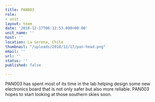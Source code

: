```yaml
---
title: PAN003
role:
- unit
layout: team
date: '2018-12-17T06:12:53.000+00:00'
unit_name: ''
host: ''
location: La Serena, Chile
thumbnail: "/uploads/2018/12/17/pan-head.png"
email: ''
url: ''
status: ''
published: false

---
```

PAN003 has spent most of its time in the lab helping design some new electronics board that is not only safer but also more reliable. PAN003 hopes to start looking at those southern skies soon.